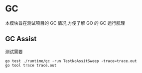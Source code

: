 # GC

本模块旨在测试项目的 GC 情况,方便了解 GO 的 GC 运行肌理

## GC Assist

测试需要

```shell
go test ./runtime/gc -run TestNoAssitSweep -trace=trace.out
go tool trace trace.out
```
